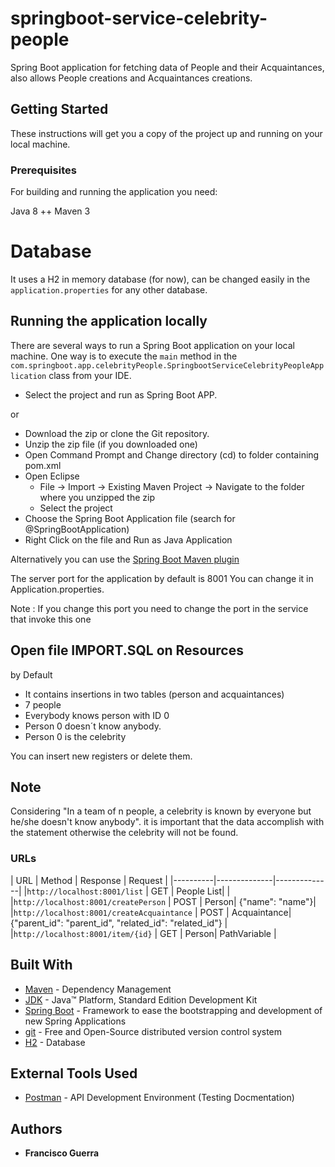 # springboot-service-celebrity-people

Spring Boot application for fetching data of People and their Acquaintances, also allows People creations and Acquaintances creations.

## Getting Started

These instructions will get you a copy of the project up and running on your local machine.

### Prerequisites

For building and running the application you need:

Java 8 ++
Maven 3

# Database

It uses a H2 in memory database (for now), can be changed easily in the `application.properties` for any other database.

## Running the application locally

There are several ways to run a Spring Boot application on your local machine. One way is to execute the `main` method in the `com.springboot.app.celebrityPeople.SpringbootServiceCelebrityPeopleApplication` class from your IDE.

- Select the project and run as Spring Boot APP.

or

- Download the zip or clone the Git repository.
- Unzip the zip file (if you downloaded one)
- Open Command Prompt and Change directory (cd) to folder containing pom.xml
- Open Eclipse 
   - File -> Import -> Existing Maven Project -> Navigate to the folder where you unzipped the zip
   - Select the project
- Choose the Spring Boot Application file (search for @SpringBootApplication)
- Right Click on the file and Run as Java Application

Alternatively you can use the [Spring Boot Maven plugin](https://docs.spring.io/spring-boot/docs/current/reference/html/build-tool-plugins-maven-plugin.html) 

The server port for the application by default is 8001
You can change it in Application.properties.

Note : If you change this port you need to change the port in the service that invoke this one 

## Open file IMPORT.SQL on Resources

by Default
 - It contains insertions in two tables (person and acquaintances)
 - 7 people
 - Everybody knows person with ID 0
 - Person 0 doesn´t know anybody.
 - Person 0 is the celebrity
 
You can insert new registers or delete them.

## Note 

Considering "In a team of n people, a celebrity is known by everyone but he/she doesn't know anybody".
it is important that the data accomplish with the statement otherwise the celebrity will not be found.

### URLs

|  URL |  Method | Response | Request |
|----------|--------------|--------------|
|`http://localhost:8001/list`                           | GET | People List| |
|`http://localhost:8001/createPerson`                           | POST | Person| {"name": "name"}|
|`http://localhost:8001/createAcquaintance`                           | POST | Acquaintance|{"parent_id": "parent_id", "related_id": "related_id"} |
|`http://localhost:8001/item/{id}`                           | GET | Person| PathVariable |


## Built With

* 	[Maven](https://maven.apache.org/) - Dependency Management
* 	[JDK](http://www.oracle.com/technetwork/java/javase/downloads/jdk8-downloads-2133151.html) - Java™ Platform, Standard Edition Development Kit 
* 	[Spring Boot](https://spring.io/projects/spring-boot) - Framework to ease the bootstrapping and development of new Spring Applications
* 	[git](https://git-scm.com/) - Free and Open-Source distributed version control system 
* 	[H2](https://www.h2database.com/) - Database

## External Tools Used

* [Postman](https://www.getpostman.com/) - API Development Environment (Testing Docmentation)

## Authors

* **Francisco Guerra** 